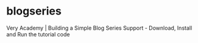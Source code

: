 # blogseries
 Very Academy |  Building a Simple Blog Series Support - Download, Install and Run the tutorial code
